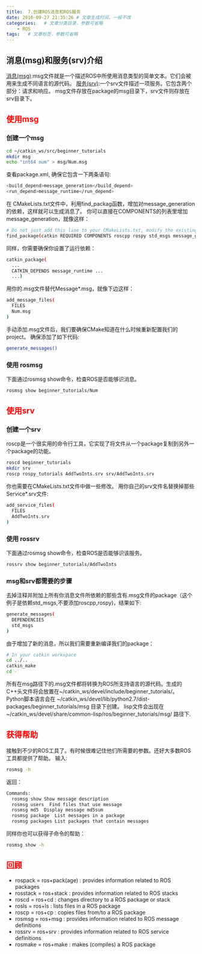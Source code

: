 ```yaml
---
title:  7.创建ROS消息和ROS服务
date: 2016-09-27 21:35:26 # 文章生成时间，一般不改
categories:   # 文章分类目录，参数可省略
    - ROS
tags:   # 文章标签，参数可省略
---
```

## 消息(msg)和服务(srv)介绍
[消息(msg)](http://wiki.ros.org/消息%28msg%29):msg文件就是一个描述ROS中所使用消息类型的简单文本。它们会被用来生成不同语言的源代码。
[服务(srv)](http://wiki.ros.org/服务%28srv%29):一个srv文件描述一项服务。它包含两个部分：请求和响应。
msg文件存放在package的msg目录下，srv文件则存放在srv目录下。
<!--more-->
## <font color=red>使用msg</font>
### 创建一个msg
```bash
cd ~/catkin_ws/src/beginner_tutorials
mkdir msg
echo "int64 num" > msg/Num.msg
```
查看package.xml, 确保它包含一下两条语句:
```bash
<build_depend>message_generation</build_depend>
<run_depend>message_runtime</run_depend>
```
在 CMakeLists.txt文件中，利用find_packag函数，增加对message_generation的依赖，这样就可以生成消息了。 你可以直接在COMPONENTS的列表里增加message_generation，就像这样：
```bash
# Do not just add this line to your CMakeLists.txt, modify the existing line
find_package(catkin REQUIRED COMPONENTS roscpp rospy std_msgs message_generation)
```
同样，你需要确保你设置了运行依赖：
```bash
catkin_package(
  ...
  CATKIN_DEPENDS message_runtime ...
  ...)
```
用你的.msg文件替代Message*.msg，就像下边这样：
```bash
add_message_files(
  FILES
  Num.msg
)
```
手动添加.msg文件后，我们要确保CMake知道在什么时候重新配置我们的project。 确保添加了如下代码:
```bash
generate_messages()
```
### 使用 rosmsg
下面通过rosmsg show命令，检查ROS是否能够识消息。
```bash
rosmsg show beginner_tutorials/Num
```
## <font color=red>使用srv</font>
### 创建一个srv
roscp是一个很实用的命令行工具，它实现了将文件从一个package复制到另外一个package的功能。
```bash
roscd beginner_tutorials
mkdir srv
roscp rospy_tutorials AddTwoInts.srv srv/AddTwoInts.srv
```
你也需要在CMakeLists.txt文件中做一些修改。
用你自己的srv文件名替换掉那些Service*.srv文件:
```bash
add_service_files(
  FILES
  AddTwoInts.srv
)
```
### 使用 rossrv
下面通过rosmsg show命令，检查ROS是否能够识该服务。
```bash
rossrv show beginner_tutorials/AddTwoInts
```
### msg和srv都需要的步骤
去掉注释并附加上所有你消息文件所依赖的那些含有.msg文件的package（这个例子是依赖std_msgs,不要添加roscpp,rospy)，结果如下:
```bash
generate_messages(
  DEPENDENCIES
  std_msgs
)
```
由于增加了新的消息，所以我们需要重新编译我们的package：
```bash
# In your catkin workspace
cd ../..
catkin_make
cd -
```
所有在msg路径下的.msg文件都将转换为ROS所支持语言的源代码。生成的C++头文件将会放置在~/catkin_ws/devel/include/beginner_tutorials/。 Python脚本语言会在 ~/catkin_ws/devel/lib/python2.7/dist-packages/beginner_tutorials/msg 目录下创建。 lisp文件会出现在 ~/catkin_ws/devel/share/common-lisp/ros/beginner_tutorials/msg/ 路径下.
## <font color=red>获得帮助</font>
接触到不少的ROS工具了。有时候很难记住他们所需要的参数。还好大多数ROS工具都提供了帮助。
输入:
```bash
rosmsg -h
```
返回：
```bash
Commands:
  rosmsg show Show message description
  rosmsg users  Find files that use message
  rosmsg md5  Display message md5sum
  rosmsg package  List messages in a package
  rosmsg packages List packages that contain messages
```
同样你也可以获得子命令的帮助：
```bash
rosmsg show -h
```
## <font color=red>回顾</font>
* rospack = ros+pack(age) : provides information related to ROS packages
* rosstack = ros+stack : provides information related to ROS stacks
* roscd = ros+cd : changes directory to a ROS package or stack
* rosls = ros+ls : lists files in a ROS package
* roscp = ros+cp : copies files from/to a ROS package
* rosmsg = ros+msg : provides information related to ROS message definitions
* rossrv = ros+srv : provides information related to ROS service definitions
* rosmake = ros+make : makes (compiles) a ROS package
